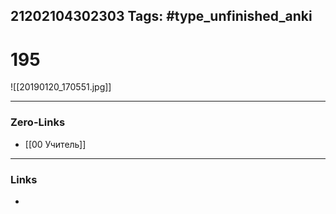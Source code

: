 21202104302303
Tags: #type_unfinished_anki 
---
# 195

![[20190120_170551.jpg]]

---
### Zero-Links
- [[00 Учитель]]
---
### Links
-